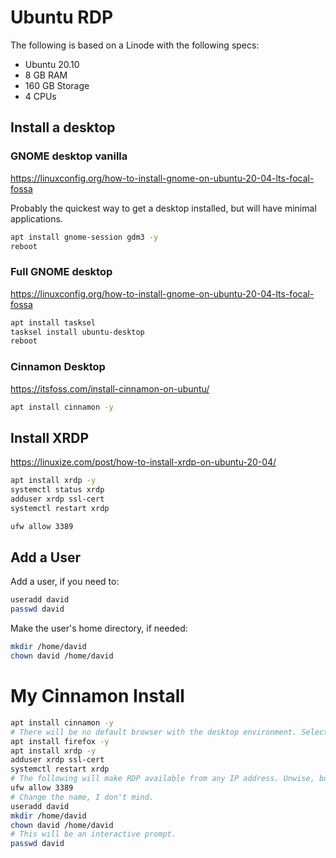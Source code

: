 # Ubuntu RDP

The following is based on a Linode with the following specs:

* Ubuntu 20.10
* 8 GB RAM
* 160 GB Storage
* 4 CPUs

## Install a desktop

### GNOME desktop vanilla

https://linuxconfig.org/how-to-install-gnome-on-ubuntu-20-04-lts-focal-fossa

Probably the quickest way to get a desktop installed, but will have minimal applications.

```sh
apt install gnome-session gdm3 -y
reboot
```

### Full GNOME desktop

https://linuxconfig.org/how-to-install-gnome-on-ubuntu-20-04-lts-focal-fossa

```sh
apt install tasksel
tasksel install ubuntu-desktop
reboot
```

### Cinnamon Desktop

https://itsfoss.com/install-cinnamon-on-ubuntu/

```sh
apt install cinnamon -y
```



## Install XRDP

https://linuxize.com/post/how-to-install-xrdp-on-ubuntu-20-04/

```sh
apt install xrdp -y
systemctl status xrdp
adduser xrdp ssl-cert
systemctl restart xrdp
```

```sh
ufw allow 3389
```

## Add a User

Add a user, if you need to:

```sh
useradd david
passwd david
```

Make the user's home directory, if needed:

```sh
mkdir /home/david
chown david /home/david
```

# My Cinnamon Install

```sh
apt install cinnamon -y
# There will be no default browser with the desktop environment. Select another if you prefer.
apt install firefox -y
apt install xrdp -y
adduser xrdp ssl-cert
systemctl restart xrdp
# The following will make RDP available from any IP address. Unwise, but easy for short term use.
ufw allow 3389
# Change the name, I don't mind.
useradd david
mkdir /home/david
chown david /home/david
# This will be an interactive prompt.
passwd david
```
